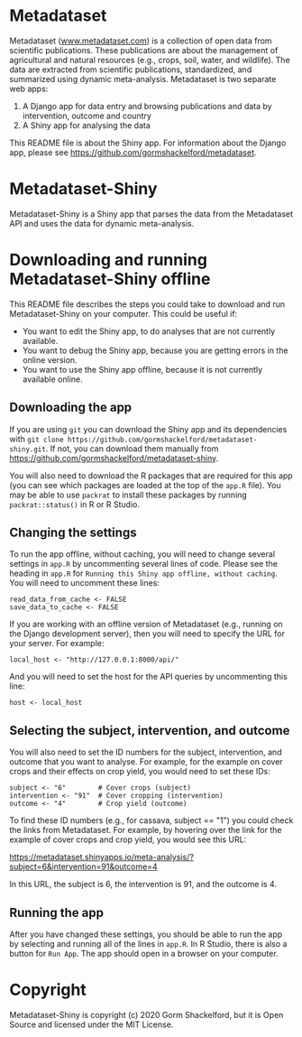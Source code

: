 # Metadataset
Metadataset (www.metadataset.com) is a collection of open data from scientific publications. These publications are about the management of agricultural and natural resources (e.g., crops, soil, water, and wildlife). The data are extracted from scientific publications, standardized, and summarized using dynamic meta-analysis. Metadataset is two separate web apps:

1. A Django app for data entry and browsing publications and data by intervention, outcome and country
2. A Shiny app for analysing the data

This README file is about the Shiny app. For information about the Django app, please see https://github.com/gormshackelford/metadataset.

# Metadataset-Shiny
Metadataset-Shiny is a Shiny app that parses the data from the Metadataset API and uses the data for dynamic meta-analysis.

# Downloading and running Metadataset-Shiny offline
This README file describes the steps you could take to download and run Metadataset-Shiny on your computer. This could be useful if:

- You want to edit the Shiny app, to do analyses that are not currently available.
- You want to debug the Shiny app, because you are getting errors in the online version.
- You want to use the Shiny app offline, because it is not currently available online.

## Downloading the app
If you are using `git` you can download the Shiny app and its dependencies with `git clone https://github.com/gormshackelford/metadataset-shiny.git`. If not, you can download them manually from https://github.com/gormshackelford/metadataset-shiny.

You will also need to download the R packages that are required for this app (you can see which packages are loaded at the top of the `app.R` file). You may be able to use `packrat` to install these packages by running `packrat::status()` in R or R Studio.

## Changing the settings
To run the app offline, without caching, you will need to change several settings in `app.R` by uncommenting several lines of code. Please see the heading in `app.R` for `Running this Shiny app offline, without caching`. You will need to uncomment these lines:

```
read_data_from_cache <- FALSE
save_data_to_cache <- FALSE
```

If you are working with an offline version of Metadataset (e.g., running on the Django development server), then you will need to specify the URL for your server. For example:

`local_host <- "http://127.0.0.1:8000/api/"`

And you will need to set the host for the API queries by uncommenting this line:

`host <- local_host`

## Selecting the subject, intervention, and outcome
You will also need to set the ID numbers for the subject, intervention, and outcome that you want to analyse. For example, for the example on cover crops and their effects on crop yield, you would need to set these IDs:

```
subject <- "6"        # Cover crops (subject)
intervention <- "91"  # Cover cropping (intervention)
outcome <- "4"        # Crop yield (outcome)
```

To find these ID numbers (e.g., for cassava, subject == "1") you could check the links from Metadataset. For example, by hovering over the link for the example of cover crops and crop yield, you would see this URL:

https://metadataset.shinyapps.io/meta-analysis/?subject=6&intervention=91&outcome=4

In this URL, the subject is 6, the intervention is 91, and the outcome is 4.

## Running the app
After you have changed these settings, you should be able to run the app by selecting and running all of the lines in `app.R`. In R Studio, there is also a button for `Run App`. The app should open in a browser on your computer.

# Copyright
Metadataset-Shiny is copyright (c) 2020 Gorm Shackelford, but it is Open Source and licensed under the MIT License.
